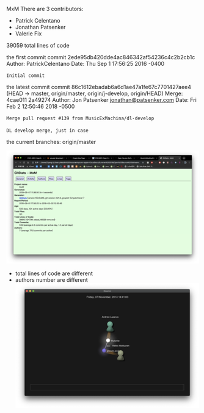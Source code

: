 MxM
 There are 3 contributors: 
 * Patrick Celentano
 * Jonathan Patsenker
 * Valerie Fix
 
 
39059 total lines of code 
 
 
 the first commit
 commit 2ede95db420dde4ac846342af54236c4c2b2cb1c
Author: PatrickCelentano <dr0ideka>
Date:   Thu Sep 1 17:56:25 2016 -0400

    Initial commit

 the latest commit 
 commit 86c1612ebadab6a6d1ae47a1fe67c7701427aee4 (HEAD -> master, origin/master, origin/j-develop, origin/HEAD)
Merge: 4cae011 2a49274
Author: Jon Patsenker <jonathan@patsenker.com>
Date:   Fri Feb 2 12:50:46 2018 -0500

    Merge pull request #139 from MusicExMachina/dl-develop
    
    DL develop merge, just in case


the current branches: origin/master

![diff](diff.png)
* total lines of code are different 
* authors number are different
![gource](gource.png)

